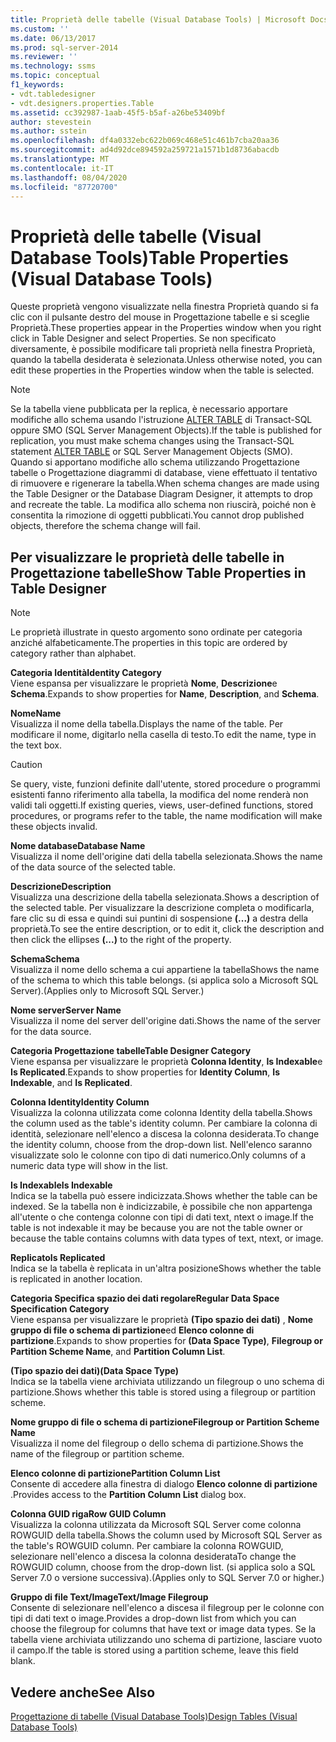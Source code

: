 ```yaml
---
title: Proprietà delle tabelle (Visual Database Tools) | Microsoft Docs
ms.custom: ''
ms.date: 06/13/2017
ms.prod: sql-server-2014
ms.reviewer: ''
ms.technology: ssms
ms.topic: conceptual
f1_keywords:
- vdt.tabledesigner
- vdt.designers.properties.Table
ms.assetid: cc392987-1aab-45f5-b5af-a26be53409bf
author: stevestein
ms.author: sstein
ms.openlocfilehash: df4a0332ebc622b069c468e51c461b7cba20aa36
ms.sourcegitcommit: ad4d92dce894592a259721a1571b1d8736abacdb
ms.translationtype: MT
ms.contentlocale: it-IT
ms.lasthandoff: 08/04/2020
ms.locfileid: "87720700"
---
```

# <a name="table-properties-visual-database-tools"></a><span data-ttu-id="9fd49-102">Proprietà delle tabelle (Visual Database Tools)</span><span class="sxs-lookup"><span data-stu-id="9fd49-102">Table Properties (Visual Database Tools)</span></span>
  <span data-ttu-id="9fd49-103">Queste proprietà vengono visualizzate nella finestra Proprietà quando si fa clic con il pulsante destro del mouse in Progettazione tabelle e si sceglie Proprietà.</span><span class="sxs-lookup"><span data-stu-id="9fd49-103">These properties appear in the Properties window when you right click in Table Designer and select Properties.</span></span> <span data-ttu-id="9fd49-104">Se non specificato diversamente, è possibile modificare tali proprietà nella finestra Proprietà, quando la tabella desiderata è selezionata.</span><span class="sxs-lookup"><span data-stu-id="9fd49-104">Unless otherwise noted, you can edit these properties in the Properties window when the table is selected.</span></span>  
  
> [!NOTE]  
>  <span data-ttu-id="9fd49-105">Se la tabella viene pubblicata per la replica, è necessario apportare modifiche allo schema usando l'istruzione [ALTER TABLE](/sql/t-sql/statements/alter-table-transact-sql) di Transact-SQL oppure SMO (SQL Server Management Objects).</span><span class="sxs-lookup"><span data-stu-id="9fd49-105">If the table is published for replication, you must make schema changes using the Transact-SQL statement [ALTER TABLE](/sql/t-sql/statements/alter-table-transact-sql) or SQL Server Management Objects (SMO).</span></span> <span data-ttu-id="9fd49-106">Quando si apportano modifiche allo schema utilizzando Progettazione tabelle o Progettazione diagrammi di database, viene effettuato il tentativo di rimuovere e rigenerare la tabella.</span><span class="sxs-lookup"><span data-stu-id="9fd49-106">When schema changes are made using the Table Designer or the Database Diagram Designer, it attempts to drop and recreate the table.</span></span> <span data-ttu-id="9fd49-107">La modifica allo schema non riuscirà, poiché non è consentita la rimozione di oggetti pubblicati.</span><span class="sxs-lookup"><span data-stu-id="9fd49-107">You cannot drop published objects, therefore the schema change will fail.</span></span>  
  
## <a name="show-table-properties-in-table-designer"></a><span data-ttu-id="9fd49-108">Per visualizzare le proprietà delle tabelle in Progettazione tabelle</span><span class="sxs-lookup"><span data-stu-id="9fd49-108">Show Table Properties in Table Designer</span></span>  
  
> [!NOTE]  
>  <span data-ttu-id="9fd49-109">Le proprietà illustrate in questo argomento sono ordinate per categoria anziché alfabeticamente.</span><span class="sxs-lookup"><span data-stu-id="9fd49-109">The properties in this topic are ordered by category rather than alphabet.</span></span>  
  
 <span data-ttu-id="9fd49-110">**Categoria Identità**</span><span class="sxs-lookup"><span data-stu-id="9fd49-110">**Identity Category**</span></span>  
 <span data-ttu-id="9fd49-111">Viene espansa per visualizzare le proprietà **Nome**, **Descrizione**e **Schema**.</span><span class="sxs-lookup"><span data-stu-id="9fd49-111">Expands to show properties for **Name**, **Description**, and **Schema**.</span></span>  
  
 <span data-ttu-id="9fd49-112">**Nome**</span><span class="sxs-lookup"><span data-stu-id="9fd49-112">**Name**</span></span>  
 <span data-ttu-id="9fd49-113">Visualizza il nome della tabella.</span><span class="sxs-lookup"><span data-stu-id="9fd49-113">Displays the name of the table.</span></span> <span data-ttu-id="9fd49-114">Per modificare il nome, digitarlo nella casella di testo.</span><span class="sxs-lookup"><span data-stu-id="9fd49-114">To edit the name, type in the text box.</span></span>  
  
> [!CAUTION]  
>  <span data-ttu-id="9fd49-115">Se query, viste, funzioni definite dall'utente, stored procedure o programmi esistenti fanno riferimento alla tabella, la modifica del nome renderà non validi tali oggetti.</span><span class="sxs-lookup"><span data-stu-id="9fd49-115">If existing queries, views, user-defined functions, stored procedures, or programs refer to the table, the name modification will make these objects invalid.</span></span>  
  
 <span data-ttu-id="9fd49-116">**Nome database**</span><span class="sxs-lookup"><span data-stu-id="9fd49-116">**Database Name**</span></span>  
 <span data-ttu-id="9fd49-117">Visualizza il nome dell'origine dati della tabella selezionata.</span><span class="sxs-lookup"><span data-stu-id="9fd49-117">Shows the name of the data source of the selected table.</span></span>  
  
 <span data-ttu-id="9fd49-118">**Descrizione**</span><span class="sxs-lookup"><span data-stu-id="9fd49-118">**Description**</span></span>  
 <span data-ttu-id="9fd49-119">Visualizza una descrizione della tabella selezionata.</span><span class="sxs-lookup"><span data-stu-id="9fd49-119">Shows a description of the selected table.</span></span> <span data-ttu-id="9fd49-120">Per visualizzare la descrizione completa o modificarla, fare clic su di essa e quindi sui puntini di sospensione **(...)** a destra della proprietà.</span><span class="sxs-lookup"><span data-stu-id="9fd49-120">To see the entire description, or to edit it, click the description and then click the ellipses **(...)** to the right of the property.</span></span>  
  
 <span data-ttu-id="9fd49-121">**Schema**</span><span class="sxs-lookup"><span data-stu-id="9fd49-121">**Schema**</span></span>  
 <span data-ttu-id="9fd49-122">Visualizza il nome dello schema a cui appartiene la tabella</span><span class="sxs-lookup"><span data-stu-id="9fd49-122">Shows the name of the schema to which this table belongs.</span></span> <span data-ttu-id="9fd49-123">(si applica solo a Microsoft SQL Server).</span><span class="sxs-lookup"><span data-stu-id="9fd49-123">(Applies only to Microsoft SQL Server.)</span></span>  
  
 <span data-ttu-id="9fd49-124">**Nome server**</span><span class="sxs-lookup"><span data-stu-id="9fd49-124">**Server Name**</span></span>  
 <span data-ttu-id="9fd49-125">Visualizza il nome del server dell'origine dati.</span><span class="sxs-lookup"><span data-stu-id="9fd49-125">Shows the name of the server for the data source.</span></span>  
  
 <span data-ttu-id="9fd49-126">**Categoria Progettazione tabelle**</span><span class="sxs-lookup"><span data-stu-id="9fd49-126">**Table Designer Category**</span></span>  
 <span data-ttu-id="9fd49-127">Viene espansa per visualizzare le proprietà **Colonna Identity**, **Is Indexable**e **Is Replicated**.</span><span class="sxs-lookup"><span data-stu-id="9fd49-127">Expands to show properties for **Identity Column**, **Is Indexable**, and **Is Replicated**.</span></span>  
  
 <span data-ttu-id="9fd49-128">**Colonna Identity**</span><span class="sxs-lookup"><span data-stu-id="9fd49-128">**Identity Column**</span></span>  
 <span data-ttu-id="9fd49-129">Visualizza la colonna utilizzata come colonna Identity della tabella.</span><span class="sxs-lookup"><span data-stu-id="9fd49-129">Shows the column used as the table's identity column.</span></span> <span data-ttu-id="9fd49-130">Per cambiare la colonna di identità, selezionare nell'elenco a discesa la colonna desiderata.</span><span class="sxs-lookup"><span data-stu-id="9fd49-130">To change the identity column, choose from the drop-down list.</span></span> <span data-ttu-id="9fd49-131">Nell'elenco saranno visualizzate solo le colonne con tipo di dati numerico.</span><span class="sxs-lookup"><span data-stu-id="9fd49-131">Only columns of a numeric data type will show in the list.</span></span>  
  
 <span data-ttu-id="9fd49-132">**Is Indexable**</span><span class="sxs-lookup"><span data-stu-id="9fd49-132">**Is Indexable**</span></span>  
 <span data-ttu-id="9fd49-133">Indica se la tabella può essere indicizzata.</span><span class="sxs-lookup"><span data-stu-id="9fd49-133">Shows whether the table can be indexed.</span></span> <span data-ttu-id="9fd49-134">Se la tabella non è indicizzabile, è possibile che non appartenga all'utente o che contenga colonne con tipi di dati text, ntext o image.</span><span class="sxs-lookup"><span data-stu-id="9fd49-134">If the table is not indexable it may be because you are not the table owner or because the table contains columns with data types of text, ntext, or image.</span></span>  
  
 <span data-ttu-id="9fd49-135">**Replicato**</span><span class="sxs-lookup"><span data-stu-id="9fd49-135">**Is Replicated**</span></span>  
 <span data-ttu-id="9fd49-136">Indica se la tabella è replicata in un'altra posizione</span><span class="sxs-lookup"><span data-stu-id="9fd49-136">Shows whether the table is replicated in another location.</span></span>  
  
 <span data-ttu-id="9fd49-137">**Categoria Specifica spazio dei dati regolare**</span><span class="sxs-lookup"><span data-stu-id="9fd49-137">**Regular Data Space Specification Category**</span></span>  
 <span data-ttu-id="9fd49-138">Viene espansa per visualizzare le proprietà **(Tipo spazio dei dati)** , **Nome gruppo di file o schema di partizione**ed **Elenco colonne di partizione**.</span><span class="sxs-lookup"><span data-stu-id="9fd49-138">Expands to show properties for **(Data Space Type)**, **Filegroup or Partition Scheme Name**, and **Partition Column List**.</span></span>  
  
 <span data-ttu-id="9fd49-139">**(Tipo spazio dei dati)**</span><span class="sxs-lookup"><span data-stu-id="9fd49-139">**(Data Space Type)**</span></span>  
 <span data-ttu-id="9fd49-140">Indica se la tabella viene archiviata utilizzando un filegroup o uno schema di partizione.</span><span class="sxs-lookup"><span data-stu-id="9fd49-140">Shows whether this table is stored using a filegroup or partition scheme.</span></span>  
  
 <span data-ttu-id="9fd49-141">**Nome gruppo di file o schema di partizione**</span><span class="sxs-lookup"><span data-stu-id="9fd49-141">**Filegroup or Partition Scheme Name**</span></span>  
 <span data-ttu-id="9fd49-142">Visualizza il nome del filegroup o dello schema di partizione.</span><span class="sxs-lookup"><span data-stu-id="9fd49-142">Shows the name of the filegroup or partition scheme.</span></span>  
  
 <span data-ttu-id="9fd49-143">**Elenco colonne di partizione**</span><span class="sxs-lookup"><span data-stu-id="9fd49-143">**Partition Column List**</span></span>  
 <span data-ttu-id="9fd49-144">Consente di accedere alla finestra di dialogo **Elenco colonne di partizione** .</span><span class="sxs-lookup"><span data-stu-id="9fd49-144">Provides access to the **Partition Column List** dialog box.</span></span>  
  
 <span data-ttu-id="9fd49-145">**Colonna GUID riga**</span><span class="sxs-lookup"><span data-stu-id="9fd49-145">**Row GUID Column**</span></span>  
 <span data-ttu-id="9fd49-146">Visualizza la colonna utilizzata da Microsoft SQL Server come colonna ROWGUID della tabella.</span><span class="sxs-lookup"><span data-stu-id="9fd49-146">Shows the column used by Microsoft SQL Server as the table's ROWGUID column.</span></span> <span data-ttu-id="9fd49-147">Per cambiare la colonna ROWGUID, selezionare nell'elenco a discesa la colonna desiderata</span><span class="sxs-lookup"><span data-stu-id="9fd49-147">To change the ROWGUID column, choose from the drop-down list.</span></span> <span data-ttu-id="9fd49-148">(si applica solo a SQL Server 7.0 o versione successiva).</span><span class="sxs-lookup"><span data-stu-id="9fd49-148">(Applies only to SQL Server 7.0 or higher.)</span></span>  
  
 <span data-ttu-id="9fd49-149">**Gruppo di file Text/Image**</span><span class="sxs-lookup"><span data-stu-id="9fd49-149">**Text/Image Filegroup**</span></span>  
 <span data-ttu-id="9fd49-150">Consente di selezionare nell'elenco a discesa il filegroup per le colonne con tipi di dati text o image.</span><span class="sxs-lookup"><span data-stu-id="9fd49-150">Provides a drop-down list from which you can choose the filegroup for columns that have text or image data types.</span></span> <span data-ttu-id="9fd49-151">Se la tabella viene archiviata utilizzando uno schema di partizione, lasciare vuoto il campo.</span><span class="sxs-lookup"><span data-stu-id="9fd49-151">If the table is stored using a partition scheme, leave this field blank.</span></span>  
  
## <a name="see-also"></a><span data-ttu-id="9fd49-152">Vedere anche</span><span class="sxs-lookup"><span data-stu-id="9fd49-152">See Also</span></span>  
 [<span data-ttu-id="9fd49-153">Progettazione di tabelle &#40;Visual Database Tools&#41;</span><span class="sxs-lookup"><span data-stu-id="9fd49-153">Design Tables &#40;Visual Database Tools&#41;</span></span>](visual-database-tools.md)  
  
  
